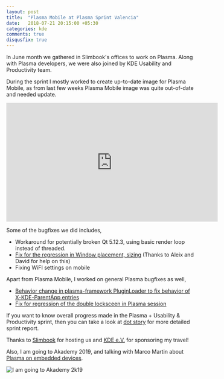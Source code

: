 ```yaml
---
layout: post
title:  "Plasma Mobile at Plasma Sprint Valencia"
date:   2018-07-21 20:15:00 +05:30
categories: kde
comments: true
disqusfix: true
---
```


In June month we gathered in Slimbook's offices to work on Plasma. Along with Plasma developers, we were also joined by KDE Usability and Productivity team.

During the sprint I mostly worked to create up-to-date image for Plasma Mobile, as from last few weeks Plasma Mobile image was quite out-of-date and needed update.

<iframe width="560" height="315" src="https://www.youtube-nocookie.com/embed/JxNlApC1tB4" frameborder="0" allow="accelerometer; autoplay; encrypted-media; gyroscope; picture-in-picture" allowfullscreen></iframe>

Some of the bugfixes we did includes,

- Workaround for potentially broken Qt 5.12.3, using basic render loop instead of threaded.
- [Fix for the regression in Window placement, sizing](https://phabricator.kde.org/D22054) (Thanks to Aleix and David for help on this)
- Fixing WiFI settings on mobile

Apart from Plasma Mobile, I worked on general Plasma bugfixes as well,

- [Behavior change in plasma-framework PluginLoader to fix behavior of X-KDE-ParentApp entries](https://phabricator.kde.org/D22049)
- [Fix for regression of the double locksceen in Plasma session](https://phabricator.kde.org/D22021)

If you want to know overall progress made in the Plasma + Usability & Productivity sprint, then you can take a look at [dot story](https://dot.kde.org/2019/07/04/plasma-usability-productivity-sprint-valencia-spain) for more detailed sprint report.

Thanks to [Slimbook](https://slimbook.es/en/) for hosting us and [KDE e.V.](https://ev.kde.org) for sponsoring my travel!

Also, I am going to Akademy 2019, and talking with Marco Martin about [Plasma on embedded devices](https://conf.kde.org/en/akademy2019/public/events/109).

![I am going to Akademy 2k19](https://cdn.kde.org/akademy/2019/imgoing/Akademy2019BannerBoscoVerticale.png)
